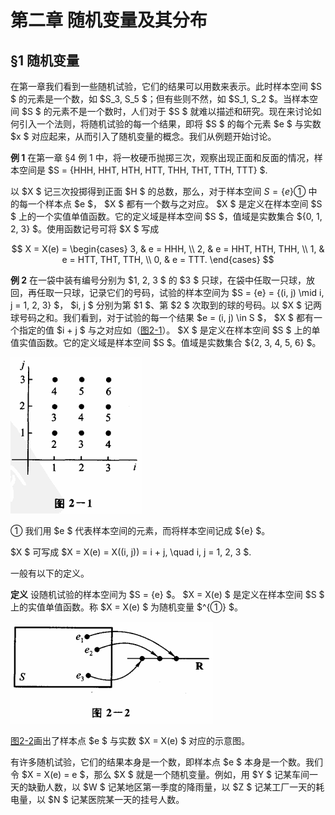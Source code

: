 # 第二章 随机变量及其分布

## §1 随机变量

在第一章我们看到一些随机试验，它们的结果可以用数来表示。此时样本空间 $S $ 的元素是一个数，如 $S_3, S_5 $；但有些则不然，如 $S_1, S_2 $。当样本空间 $S $ 的元素不是一个数时，人们对于 $S $ 就难以描述和研究。现在来讨论如何引入一个法则，将随机试验的每一个结果，即将 $S $ 的每个元素 $e $ 与实数 $x $ 对应起来，从而引入了随机变量的概念。我们从例题开始讨论。

**例 1** 在第一章 §4 例 1 中，将一枚硬币抛掷三次，观察出现正面和反面的情况，样本空间是
 $S = \{HHH, HHT, HTH, HTT, THH, THT, TTH, TTT\} $.

以 $X $ 记三次投掷得到正面 $H $ 的总数，那么，对于样本空间 $S = \{e\}①$ 中的每一个样本点 $e $， $X $ 都有一个数与之对应。 $X $ 是定义在样本空间 $S $ 上的一个实值单值函数。它的定义域是样本空间 $S $，值域是实数集合 $\{0, 1, 2, 3\} $。使用函数记号可将 $X $ 写成

 $$
X = X(e) = 
\begin{cases} 
3, & e = HHH, \\ 
2, & e = HHT, HTH, THH, \\ 
1, & e = HTT, THT, TTH, \\ 
0, & e = TTT. 
\end{cases}
 $$

**例 2** 在一袋中装有编号分别为 $1, 2, 3 $ 的 $3 $ 只球，在袋中任取一只球，放回，再任取一只球，记录它们的号码，试验的样本空间为 $S = \{e\} = \{(i, j) \mid i, j = 1, 2, 3\} $， $i, j $ 分别为第 $1 $、第 $2 $ 次取到的球的号码。以 $X $ 记两球号码之和。我们看到，对于试验的每一个结果 $e = (i, j) \in S $， $X $ 都有一个指定的值 $i + j $ 与之对应如（[图2-1](#图2-1)）。 $X $ 是定义在样本空间 $S $ 上的单值实值函数。它的定义域是样本空间 $S $。值域是实数集合 $\{2, 3, 4, 5, 6\} $。

![图2-1](./pic/图2-1.png)

① 我们用 $e $ 代表样本空间的元素，而将样本空间记成 $\{e\} $。

 $X $ 可写成
 $X = X(e) = X((i, j)) = i + j, \quad i, j = 1, 2, 3 $.

一般有以下的定义。

**定义** 设随机试验的样本空间为 $S = \{e\} $。 $X = X(e) $ 是定义在样本空间 $S $ 上的实值单值函数。称 $X = X(e) $ 为随机变量 $^{①} $。

![图2-2](./pic/图2-2.png)

[图2-2](#图2-2)画出了样本点 $e $ 与实数 $X = X(e) $ 对应的示意图。

有许多随机试验，它们的结果本身是一个数，即样本点 $e $ 本身是一个数。我们令 $X = X(e) = e $，那么 $X $ 就是一个随机变量。例如，用 $Y $ 记某车间一天的缺勤人数，以 $W $ 记某地区第一季度的降雨量，以 $Z $ 记某工厂一天的耗电量，以 $N $ 记某医院某一天的挂号人数。